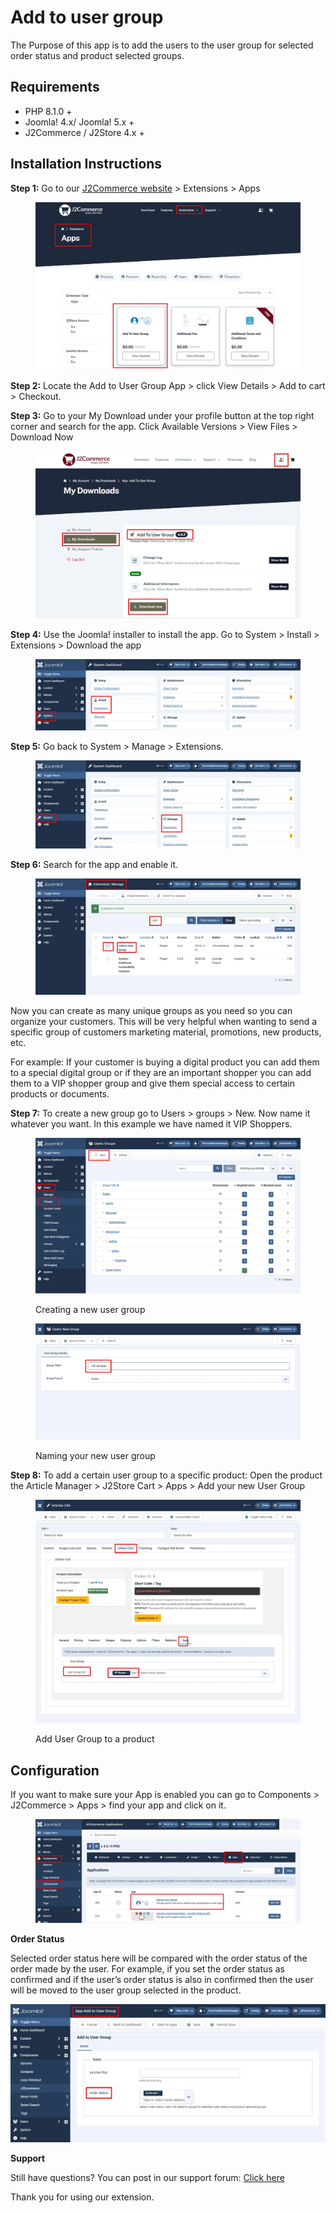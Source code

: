 # Add to user group

The Purpose of this app is to add the users to the user group for selected order status and product selected groups.

## Requirements <a href="#requirements" id="requirements"></a>

* PHP 8.1.0 +
* Joomla! 4.x/ Joomla! 5.x +
* J2Commerce / J2Store 4.x +

## Installation Instructions <a href="#installation-instructions" id="installation-instructions"></a>

**Step 1:** Go to our [J2Commerce website](https://www.j2commerce.com/) > Extensions > Apps

<figure><img src="../.gitbook/assets/user-group-1.webp" alt=""><figcaption></figcaption></figure>

**Step 2:** Locate the Add to User Group App > click View Details > Add to cart > Checkout.&#x20;

**Step 3:** Go to your My Download under your profile button at the top right corner and search for the app. Click Available Versions > View Files > Download Now

<figure><img src="../.gitbook/assets/user-group-2.webp" alt=""><figcaption></figcaption></figure>

**Step 4:** Use the Joomla! installer to install the app. Go to System > Install > Extensions > Download the app

<figure><img src="../.gitbook/assets/user-group-3.webp" alt=""><figcaption></figcaption></figure>

**Step 5:** Go back to System > Manage > Extensions. &#x20;

<figure><img src="../.gitbook/assets/user-group-5.webp" alt=""><figcaption></figcaption></figure>

**Step 6:** Search for the app and enable it.

<figure><img src="../.gitbook/assets/user-group-4.webp" alt=""><figcaption></figcaption></figure>

Now you can create as many unique groups as you need so you can organize your customers.  This will be very helpful when wanting to send a specific group of customers marketing material, promotions, new products, etc.&#x20;

For example: If your customer is buying a digital product you can add them to a special digital group or if they are an important shopper you can add them to a VIP shopper group and give them special access to certain products or documents.

**Step 7:** To create a new group go to Users > groups > New. Now name it whatever you want. In this example we have named it VIP Shoppers.&#x20;

<figure><img src="../.gitbook/assets/user-group-6.webp" alt=""><figcaption><p>Creating a new user group</p></figcaption></figure>

<figure><img src="../.gitbook/assets/user-group-7.webp" alt=""><figcaption><p>Naming your new user group</p></figcaption></figure>

**Step 8:** To add a certain user group to a specific product: Open the product the Article Manager > J2Store Cart > Apps > Add your new User Group

<figure><img src="../.gitbook/assets/user-group-8.webp" alt=""><figcaption><p>Add User Group to a product</p></figcaption></figure>

## Configuration <a href="#configuration" id="configuration"></a>

If you want to make sure your App is enabled you can go to Components > J2Commerce > Apps > find your app and click on it.

<figure><img src="../.gitbook/assets/user-group-9 (1).webp" alt=""><figcaption></figcaption></figure>

**Order Status**

Selected order status here will be compared with the order status of the order made by the user. For example, if you set the order status as confirmed and if the user’s order status is also in confirmed then the user will be moved to the user group selected in the product.

![Order Status](<../.gitbook/assets/user-group-10 (1).webp>)

**Support**

Still have questions? You can post in our support forum: [Click here](http://j2store.org/forum/index.html)

Thank you for using our extension.
